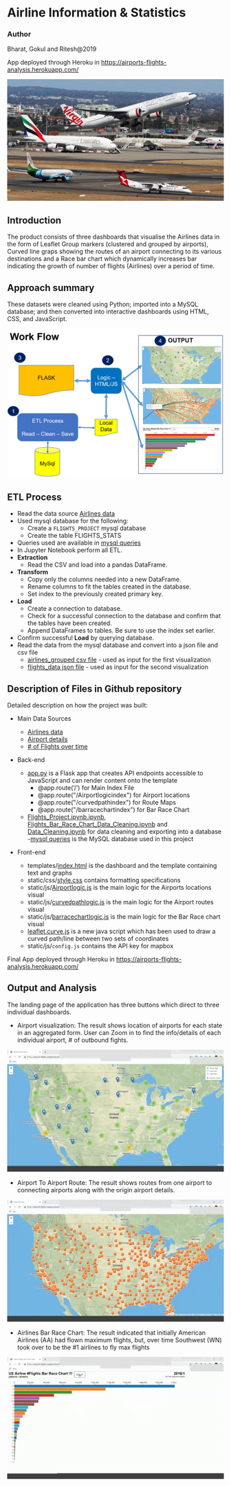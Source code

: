# Airline Information & Statistics

### Author

Bharat, Gokul and Ritesh@2019

App deployed through Heroku in https://airports-flights-analysis.herokuapp.com/

![airlines_project](static/images/airlines_project.png)

## Introduction

The product consists of three dashboards that visualise the Airlines data in the form of Leaflet Group markers (clustered and grouped by airports), Curved line graps showing the routes of an airport connecting to its various destinations and a Race bar chart which dynamically increases bar indicating the growth of number of flights (Airlines) over a period of time. 

## Approach summary

These datasets were cleaned using Python; imported into a MySQL database; and then converted into interactive dashboards using HTML, CSS, and JavaScript.

![workflow](static/images/workflow.PNG)

## ETL Process

* Read the data source [Airlines data](http://datasets.flowingdata.com/tuts/maparcs/flights.csv)
* Used mysql database for the following:
    * Create a `FLIGHTS_PROJECT` mysql database
    * Create the table FLIGHTS_STATS
* Queries used are available in [mysql queries](Queries.sql)
* In Jupyter Notebook perform all ETL.
* **Extraction**
  * Read the CSV and load into a pandas DataFrame.
* **Transform**
  * Copy only the columns needed into a new DataFrame.
  * Rename columns to fit the tables created in the database.
  * Set index to the previously created primary key.
* **Load**
  * Create a connection to database.
  * Check for a successful connection to the database and confirm that the tables have been created.
  * Append DataFrames to tables. Be sure to use the index set earlier.
* Confirm successful **Load** by querying database.
* Read the data from the mysql database and convert into a json file and csv file
	* [airlines_grouped csv file](static/data/airlines_grouped.csv) - used as input for the first visualization
	* [flights_data json file](static/data/flights_data.json) - used as input for the second visualization

## Description of Files in Github repository

Detailed description on how the project was built:

- Main Data Sources
	- [Airlines data](http://datasets.flowingdata.com/tuts/maparcs/flights.csv)
	- [Airport details](https://gist.github.com/tdreyno/4278655#file-airports-json)
	- [# of Flights over time](https://think.cs.vt.edu/corgis/json/airlines/airlines.json?forcedownload=1)

- Back-end
    - [app.py](https://github.com/contactgokul/airports-flights-analysis/app.py) is a Flask app that creates API endpoints accessible to JavaScript and can render content onto the template
		- @app.route(‘/’) for Main Index File
		- @app.route("/Airportlogicindex") for Airport locations
		- @app.route("/curvedpathindex") for Route Maps
		- @app.route("/barracechartindex") for Bar Race Chart
    - [Flights_Project.ipynb.ipynb](https://github.com/contactgokul/airports-flights-analysis/Flights_Project.ipynb), [Flights_Bar_Race_Chart_Data_Cleaning.ipynb](https://github.com/contactgokul/airports-flights-analysis/Flights_Bar_Race_Chart_Data_Cleaning.ipynb) and [Data_Cleaning.ipynb](https://github.com/contactgokul/airports-flights-analysis/Data_Cleaning.ipynb) for data cleaning and exporting into a database
    -[mysql queries](Queries.sql) is the MySQL database used in this project
    
- Front-end
    - templates/[index.html](https://github.com/contactgokul/airports-flights-analysis/tree/master/templates/index.html) is the dashboard and the template containing text and graphs
    - static/css/[style.css](https://github.com/contactgokul/airports-flights-analysis/tree/master/static/css/style.css) contains formatting specifications
    - static/js/[Airportlogic.js](https://github.com/contactgokul/airports-flights-analysis/tree/master/static/css/Airportlogic.js) is the main logic for the Airports locations visual
	- static/js/[curvedpathlogic.js](https://github.com/contactgokul/airports-flights-analysis/tree/master/static/css/curvedpathlogic.js) is the main logic for the Airport routes visual
    - static/js/[barracechartlogic.js](https://github.com/contactgokul/airports-flights-analysis/tree/master/static/css/barracechartlogic.js) is the main logic for the Bar Race chart visual
	- [leaflet.curve.js](https://elfalem.github.io/Leaflet.curve/src/leaflet.curve.js) is a new java script which has been used to draw a curved path/line between two sets of coordinates
    - static/js/`config.js` contains the API key for mapbox

Final App deployed through Heroku in https://airports-flights-analysis.herokuapp.com/

## Output and Analysis

The landing page of the application has three buttons which direct to three individual dashboards.

* Airport visualization:
The result shows location of airports for each state in an aggregated form. User can Zoom in to find the info/details of each individual airport, # of outbound fights.

![Airport Locations](static/images/airport_locations.gif)

* Airport To Airport Route:
The result shows routes from one airport to connecting airports along with the origin airport details.

![Airport Routes](static/images/airport_routes.gif)

* Airlines Bar Race Chart:
The result indicated that initially American Airlines (AA) had flown maximum flights, but, over time Southwest (WN) took over to be the #1 airlines to fly max flights

![Bar Race Chart](static/images/bar_race_Chart.gif)